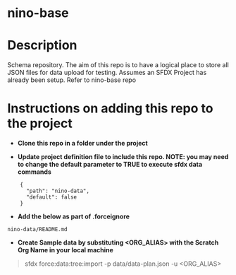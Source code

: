 # nino-base
# Description
Schema repository. The aim of this repo is to have a logical place to store all JSON files for data upload for testing. Assumes an SFDX Project has already been setup. Refer to nino-base repo

# Instructions on adding this repo to the project

- **Clone this repo in a folder under the project**

- **Update project definition file to include this repo. NOTE: you may need to change the default parameter to TRUE to execute sfdx data commands** 
```
    {
      "path": "nino-data",
      "default": false
    }
```

- **Add the below as part of .forceignore**

```
nino-data/README.md
```

- **Create Sample data by substituting <ORG_ALIAS> with the Scratch Org Name in your local machine**

> sfdx force:data:tree:import -p data/data-plan.json -u <ORG_ALIAS>